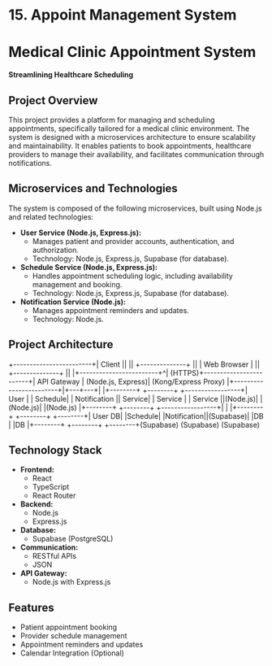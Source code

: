 # 15. Appoint Management System
# Medical Clinic Appointment System

**Streamlining Healthcare Scheduling**

## Project Overview

This project provides a platform for managing and scheduling appointments, specifically tailored for a medical clinic environment.  The system is designed with a microservices architecture to ensure scalability and maintainability. It enables patients to book appointments, healthcare providers to manage their availability, and facilitates communication through notifications.

## Microservices and Technologies

The system is composed of the following microservices, built using Node.js and related technologies:

* **User Service (Node.js, Express.js):**
    * Manages patient and provider accounts, authentication, and authorization.
    * Technology: Node.js, Express.js, Supabase (for database).
* **Schedule Service (Node.js, Express.js):**
    * Handles appointment scheduling logic, including availability management and booking.
    * Technology: Node.js, Express.js, Supabase (for database).
* **Notification Service (Node.js):**
    * Manages appointment reminders and updates.
    * Technology: Node.js.

## Project Architecture

+------------------------+|        Client          ||                        ||    +--------------+    ||    |  Web Browser  |    ||    +--------------+    ||                        |+------------------------+^| (HTTPS)+------------------------+|     API Gateway      |  (Node.js, Express)| (Kong/Express Proxy) |+------------------------+|+---+---+|       |+--------+  +--------+  +-----------------+| User   |  | Schedule|  | Notification    || Service|  | Service |  | Service         ||(Node.js)|  |(Node.js)|  |(Node.js)       |+--------+  +--------+  +-----------------+|       |       |+--------+  +--------+  +--------+| User DB|  |Schedule|  |Notification||(Supabase)|  |DB      |  |DB        |+--------+  +--------+  +--------+(Supabase)    (Supabase)    (Supabase)
## Technology Stack

* **Frontend:**
    * React
    * TypeScript
    * React Router
* **Backend:**
    * Node.js
    * Express.js
* **Database:**
    * Supabase (PostgreSQL)
* **Communication:**
    * RESTful APIs
    * JSON
* **API Gateway:**
    * Node.js with Express.js

## Features

* Patient appointment booking
* Provider schedule management
* Appointment reminders and updates
* Calendar Integration (Optional)
